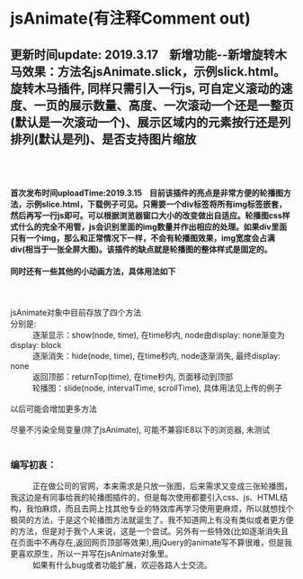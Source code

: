 # jsAnimate(有注释Comment out)
<h2>更新时间update: 2019.3.17&nbsp;&nbsp;&nbsp;&nbsp;新增功能--新增旋转木马效果：方法名jsAnimate.slick，示例slick.html。旋转木马插件, 同样只需引入一行js, 可自定义滚动的速度、一页的展示数量、高度、一次滚动一个还是一整页(默认是一次滚动一个)、展示区域内的元素按行还是列排列(默认是列)、是否支持图片缩放</h2><br /><br />
<h4>首次发布时间uploadTime:2019.3.15&nbsp;&nbsp;&nbsp;&nbsp;目前该插件的亮点是非常方便的轮播图方法，示例slice.html，下载例子可见。只需要一个div标签将所有img标签嵌套，然后再写一行js即可。可以根据浏览器窗口大小的改变做出自适应。轮播图css样式什么的完全不用管，js会识别里面的img数量并作出相应的处理。如果div里面只有一个img，那么和正常情况下一样，不会有轮播图效果，img宽度会占满div(相当于一张全屏大图)。该插件的缺点就是轮播图的整体样式是固定的。</h4>
<h4>同时还有一些其他的小动画方法，具体用法如下</h4><br /><br />
jsAnimate对象中目前存放了四个方法<br />
分别是: <br />
&nbsp;&nbsp;&nbsp;&nbsp;&nbsp;&nbsp;&nbsp;&nbsp;&nbsp;&nbsp;逐渐显示：show(node<object>, time<number>), 在time秒内, node由display: none渐变为display: block<br />
&nbsp;&nbsp;&nbsp;&nbsp;&nbsp;&nbsp;&nbsp;&nbsp;&nbsp;&nbsp;逐渐消失：hide(node<object>, time<number>), 在time秒内, node逐渐消失, 最终display: none<br />
&nbsp;&nbsp;&nbsp;&nbsp;&nbsp;&nbsp;&nbsp;&nbsp;&nbsp;&nbsp;返回顶部：returnTop(time<number>), 在time秒内, 页面移动到顶部<br />
&nbsp;&nbsp;&nbsp;&nbsp;&nbsp;&nbsp;&nbsp;&nbsp;&nbsp;&nbsp;轮播图：slide(node<object>, intervalTime<number>, scrollTime<number>), 具体用法见上传的例子<br /><br />
以后可能会增加更多方法<br /><br />
尽量不污染全局变量(除了jsAnimate), 可能不兼容IE8以下的浏览器, 未测试<br /><br />
<h3>编写初衷：</h3>
&nbsp;&nbsp;&nbsp;&nbsp;&nbsp;&nbsp;&nbsp;&nbsp;&nbsp;&nbsp;正在做公司的官网，本来需求是只放一张图，后来需求又变成三张轮播图，我这边是有同事给我的轮播图插件的，但是每次使用都要引入css、js、HTML结构，我怕麻烦，而且去网上找其他专业的特效库再学习使用更麻烦，所以就想找个极简的方法，于是这个轮播图方法就诞生了。我不知道网上有没有类似或者更方便的方法，但是对于我个人来说，这是一个尝试。另外有一些特效(比如逐渐消失且在页面中不再存在,返回网页顶部等效果),用jQuery的animate写不算很难，但是我更喜欢原生，所以一并写在jsAnimate对象里。<br />
&nbsp;&nbsp;&nbsp;&nbsp;&nbsp;&nbsp;&nbsp;&nbsp;&nbsp;&nbsp;如果有什么bug或者功能扩展，欢迎各路人士交流。
